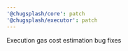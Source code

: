 ```yaml
---
'@chugsplash/core': patch
'@chugsplash/executor': patch
---
```


Execution gas cost estimation bug fixes
